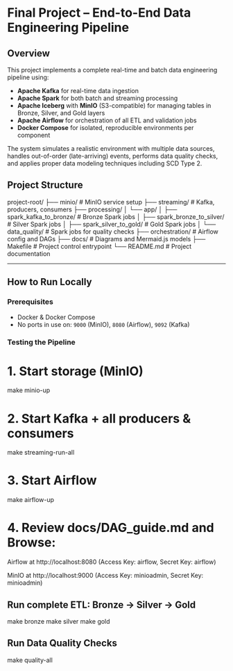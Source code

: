 # Final Project – End-to-End Data Engineering Pipeline

## Overview

This project implements a complete real-time and batch data engineering pipeline using:

- **Apache Kafka** for real-time data ingestion
- **Apache Spark** for both batch and streaming processing
- **Apache Iceberg** with **MinIO** (S3-compatible) for managing tables in Bronze, Silver, and Gold layers
- **Apache Airflow** for orchestration of all ETL and validation jobs
- **Docker Compose** for isolated, reproducible environments per component

The system simulates a realistic environment with multiple data sources, handles out-of-order (late-arriving) events, performs data quality checks, and applies proper data modeling techniques including SCD Type 2.

## Project Structure
project-root/
├── minio/                         # MinIO service setup
├── streaming/                     # Kafka, producers, consumers
├── processing/
│   └── app/
│       ├── spark_kafka_to_bronze/     # Bronze Spark jobs
│       ├── spark_bronze_to_silver/    # Silver Spark jobs
│       ├── spark_silver_to_gold/      # Gold Spark jobs
│       └── data_quality/              # Spark jobs for quality checks
├── orchestration/                # Airflow config and DAGs
├── docs/                         # Diagrams and Mermaid.js models
├── Makefile                      # Project control entrypoint
└── README.md                     # Project documentation

---

## How to Run Locally

### Prerequisites

- Docker & Docker Compose
- No ports in use on: `9000` (MinIO), `8080` (Airflow), `9092` (Kafka)

### Testing the Pipeline

# 1. Start storage (MinIO)
make minio-up

# 2. Start Kafka + all producers & consumers
make streaming-run-all

# 3. Start Airflow
make airflow-up

# 4. Review docs/DAG_guide.md and Browse:

Airflow at http://localhost:8080
(Access Key: airflow, Secret Key: airflow)

MinIO at http://localhost:9000
(Access Key: minioadmin, Secret Key: minioadmin)


## Run complete ETL: Bronze → Silver → Gold
make bronze
make silver
make gold

## Run Data Quality Checks
make quality-all

